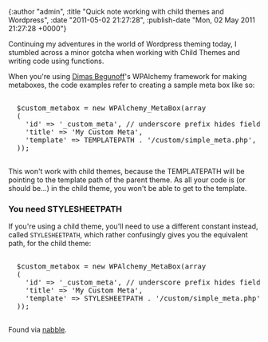 

{:author "admin", :title "Quick note working with child themes and Wordpress", :date "2011-05-02 21:27:28", :publish-date "Mon, 02 May 2011 21:27:28 +0000"}



<!-- content below -->


Continuing my adventures in the world of Wordpress theming today, I stumbled across a minor gotcha when working with Child Themes and writing code using functions.

When you're using [Dimas Begunoff][]'s WPAlchemy framework for making metaboxes, the code examples refer to creating a sample meta box like so:

<pre lang="php">

  $custom_metabox = new WPAlchemy_MetaBox(array
  (
    'id' => '_custom_meta', // underscore prefix hides fields from the custom fields area
    'title' => 'My Custom Meta',
    'template' => TEMPLATEPATH . '/custom/simple_meta.php',
  ));

</pre>

This won't work with child themes, because the TEMPLATEPATH will be pointing to the template path of the parent theme. As all your code is (or should be...) in the child theme, you won't be able to get to the template.

### You need STYLESHEETPATH 

If you're using a child theme, you'll need to use a different constant instead, called `STYLESHEETPATH`, which rather confusingly gives you the equivalent path, for the child theme:

<pre lang="php">

  $custom_metabox = new WPAlchemy_MetaBox(array
  (
    'id' => '_custom_meta', // underscore prefix hides fields from the custom fields area
    'title' => 'My Custom Meta',
    'template' => STYLESHEETPATH . '/custom/simple_meta.php',
  ));

</pre>



Found via [nabble][].


<!-- links -->
[nabble]: http://old.nabble.com/Re%3A-TEMPLATEPATH-in-child-themes-p23527283.html "Nabble"
[Dimas Begunoff]: http://www.farinspace.com/wpalchemy-metabox/ "Dimas' meta-box"


